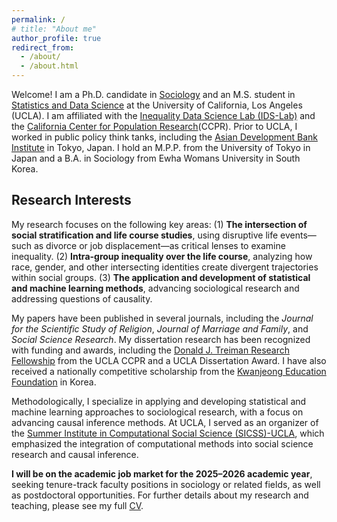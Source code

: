 ```yaml
---
permalink: /
# title: "About me"
author_profile: true
redirect_from: 
  - /about/
  - /about.html
---
```

Welcome! I am a Ph.D. candidate in [Sociology](https://soc.ucla.edu/) and an M.S. student in [Statistics and Data Science](https://statistics.ucla.edu/) at the University of California, Los Angeles (UCLA). I am affiliated with the [Inequality Data Science Lab (IDS-Lab)](https://www.inequalitydatasciencelab.org/) and the [California Center for Population Research](https://ccpr.ucla.edu/)(CCPR). Prior to UCLA, I worked in public policy think tanks, including the [Asian Development Bank Institute](https://www.adb.org/adbi/main) in Tokyo, Japan. I hold an M.P.P. from the University of Tokyo in Japan and a B.A. in Sociology from Ewha Womans University in South Korea.

## Research Interests 
My research focuses on the following key areas: (1) **The intersection of social stratification and life course studies**, using disruptive life events—such as divorce or job displacement—as critical lenses to examine inequality. (2) **Intra-group inequality over the life course**, analyzing how race, gender, and other intersecting identities create divergent trajectories within social groups. (3) **The application and development of statistical and machine learning methods**, advancing sociological research and addressing questions of causality.

My papers have been published in several journals, including the _Journal for the Scientific Study of Religion_, _Journal of Marriage and Family_, and _Social Science Research_. My dissertation research has been recognized with funding and awards, including the [Donald J. Treiman Research Fellowship](https://ccpr.ucla.edu/funding/treiman-research-fellowship/) from the UCLA CCPR and a UCLA Dissertation Award. I have also received a nationally competitive scholarship from the [Kwanjeong Education Foundation](https://www.ikef.or.kr/) in Korea.

Methodologically, I specialize in applying and developing statistical and machine learning approaches to sociological research, with a focus on advancing causal inference methods. At UCLA, I served as an organizer of the [Summer Institute in Computational Social Science (SICSS)-UCLA](https://sicss.io/2023/ucla/), which emphasized the integration of computational methods into social science research and causal inference. 

**I will be on the academic job market for the 2025–2026 academic year**, seeking tenure-track faculty positions in sociology or related fields, as well as postdoctoral opportunities. For further details about my research and teaching, please see my full [CV](/files/CV_NJ.pdf). 


